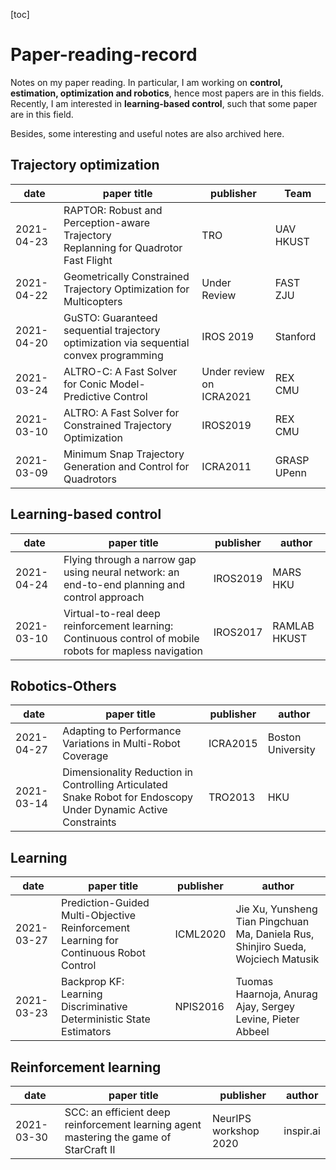 [toc]



# Paper-reading-record

Notes on my paper reading. In particular, I am working on **control, estimation, optimization and robotics**, hence most papers are in this fields. Recently, I am interested in **learning-based control**, such that some paper are in this field.

Besides, some interesting and useful notes are also archived here.

## Trajectory optimization

| date       | paper title                                                  | publisher                | Team        |
| ---------- | ------------------------------------------------------------ | ------------------------ | ----------- |
| 2021-04-23 | RAPTOR: Robust and Perception-aware Trajectory<br/>Replanning for Quadrotor Fast Flight | TRO                      | UAV HKUST   |
| 2021-04-22 | Geometrically Constrained Trajectory Optimization for Multicopters | Under Review             | FAST  ZJU   |
| 2021-04-20 | GuSTO: Guaranteed sequential trajectory optimization via sequential convex programming | IROS 2019                | Stanford    |
| 2021-03-24 | ALTRO-C: A Fast Solver for Conic Model-Predictive Control    | Under review on ICRA2021 | REX CMU     |
| 2021-03-10 | ALTRO: A Fast Solver for Constrained Trajectory Optimization | IROS2019                 | REX CMU     |
| 2021-03-09 | Minimum Snap Trajectory Generation and Control for Quadrotors | ICRA2011                 | GRASP UPenn |

## Learning-based control

| date       | paper title                                                  | publisher | author       |
| ---------- | ------------------------------------------------------------ | --------- | ------------ |
| 2021-04-24 | Flying through a narrow gap using neural network: an end-to-end planning and control approach | IROS2019  | MARS HKU     |
| 2021-03-10 | Virtual-to-real deep reinforcement learning: Continuous control of mobile robots for mapless navigation | IROS2017  | RAMLAB HKUST |


## Robotics-Others
| date       | paper title                                                  | publisher | author             |
| ---------- | ------------------------------------------------------------ | --------- | ------------------ |
| 2021-04-27 | Adapting to Performance Variations in Multi-Robot Coverage   | ICRA2015  | Boston  University |
| 2021-03-14 | Dimensionality Reduction in Controlling Articulated Snake Robot for Endoscopy Under Dynamic Active Constraints | TRO2013   | HKU                |


## Learning

| date       | paper title                                                  | publisher | author                                                       |
| ---------- | ------------------------------------------------------------ | --------- | ------------------------------------------------------------ |
| 2021-03-27 | Prediction-Guided Multi-Objective Reinforcement Learning for Continuous Robot Control | ICML2020  | Jie Xu,  Yunsheng Tian Pingchuan Ma, Daniela Rus,  Shinjiro Sueda, Wojciech Matusik |
| 2021-03-23 | Backprop KF: Learning Discriminative Deterministic State Estimators | NPIS2016  | Tuomas Haarnoja, Anurag Ajay, Sergey Levine, Pieter Abbeel   |

## Reinforcement learning

| date       | paper title                                                  | publisher             | author    |
| ---------- | ------------------------------------------------------------ | --------------------- | --------- |
| 2021-03-30 | SCC: an efficient deep reinforcement learning agent mastering the game of StarCraft II | NeurIPS workshop 2020 | inspir.ai |

